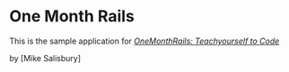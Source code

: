 # One Month Rails

This is the sample application for
[*OneMonthRails: Teachyourself to Code*](http://onemonthrails.com)

by [Mike Salisbury]